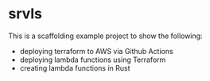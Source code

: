 # srvls

This is a scaffolding example project to show the following:
 - deploying terraform to AWS via Github Actions
 - deploying lambda functions using Terraform
 - creating lambda functions in Rust